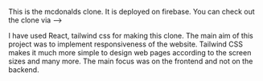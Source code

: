 This is the mcdonalds clone.
It is deployed on firebase. You can check out the clone via -->

I have used React, tailwind css for making this clone.
The main aim of this project was to implement responsiveness of the website.
Tailwind CSS makes it much more simple to design web pages according to the screen sizes and many more.
The main focus was on the frontend and not on the backend.
